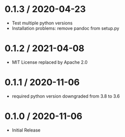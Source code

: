 # 0.1.3 / 2020-04-23

  * Test multiple python versions
  * Installation problems: remove pandoc from setup.py

# 0.1.2 / 2021-04-08

  * MIT License replaced by Apache 2.0

# 0.1.1 / 2020-11-06

  * required python version downgraded from 3.8 to 3.6

# 0.1.0 / 2020-11-06

  * Initial Release

